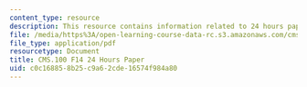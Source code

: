 ```yaml
---
content_type: resource
description: This resource contains information related to 24 hours paper.
file: /media/https%3A/open-learning-course-data-rc.s3.amazonaws.com/cms-100-introduction-to-media-studies-fall-2014/c0c168858b25c9a62cde16574f984a80_MITCMS_100F14_24_Hours.pdf
file_type: application/pdf
resourcetype: Document
title: CMS.100 F14 24 Hours Paper
uid: c0c16885-8b25-c9a6-2cde-16574f984a80
---
```

